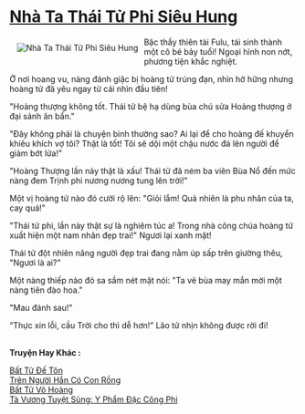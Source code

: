 <a href="https://truyenwiki.net/nha-ta-thai-tu-phi-sieu-hung.35841/" title="Nhà Ta Thái Tử Phi Siêu Hung"><h1>Nhà Ta Thái Tử Phi Siêu Hung</h1></a><div style="display:table"><img align="right" style="float: left; padding: 10px;" src="https://truyenwiki.net/a/img/str/src/35841.jpg" alt="Nhà Ta Thái Tử Phi Siêu Hung">Bậc thầy thiên tài Fulu, tái sinh thành một cô bé bảy tuổi! Ngoại hình non nớt, phương tiện khắc nghiệt.<p></p> Ở nơi hoang vu, nàng đánh giặc bị hoàng tử trúng đạn, nhìn hờ hững nhưng hoàng tử đã yêu ngay từ cái nhìn đầu tiên!<p></p> "Hoàng thượng không tốt. Thái tử bệ hạ dùng bùa chú sửa Hoàng thượng ở đại sảnh ăn bẩn."<p></p> "Đây không phải là chuyện bình thường sao? Ai lại để cho hoàng đế khuyển khiêu khích vợ tôi? Thật là tốt! Tôi sẽ dội một chậu nước đá lên người để giảm bớt lửa!"<p></p> "Hoàng Thượng lần này thật là xấu! Thái tử đã ném ba viên Bùa Nổ đến mức nàng đem Trịnh phi nương nương tung lên trời!"<p></p> Một vị hoàng tử nào đó cười rộ lên: "Giỏi lắm! Quả nhiên là phu nhân của ta, cay quá!"<p></p> "Thái tử phi, lần này thật sự là nghiêm túc a! Trong nhà công chúa hoàng tử xuất hiện một nam nhân đẹp trai!" Ngươi lại xanh mặt!<p></p> Thái tử đột nhiên nâng người đẹp trai đang nằm úp sấp trên giường thêu, "Ngươi là ai?"<p></p> Một nàng thiếp nào đó sa sầm nét mặt nói: "Ta vẽ bùa may mắn mời một nàng tiên đào hoa."<p></p> "Mau đánh sau!"<p></p> “Thực xin lỗi, cầu Trời cho thì dễ hơn!” Lão tử nhịn không được rời đi!</div><p><br><b>Truyện Hay Khác :</b></p><a href="https://truyenwiki.net/bat-tu-de-ton.36466/" alt="Bất Tử Đế Tôn">Bất Tử Đế Tôn</a><br/><a href="https://github.com/nownovels/topcv/tree/master/truyenhay/36660" alt="Trên Người Hắn Có Con Rồng">Trên Người Hắn Có Con Rồng</a><br/><a href="https://github.com/nownovels/topcv/tree/master/truyenhay/35463" alt="Bất Tử Võ Hoàng">Bất Tử Võ Hoàng</a><br/><a href="https://github.com/nownovels/topcv/tree/master/truyenhay/35889" alt="Tà Vương Tuyệt Sủng: Y Phẩm Đặc Công Phi">Tà Vương Tuyệt Sủng: Y Phẩm Đặc Công Phi</a><br/>